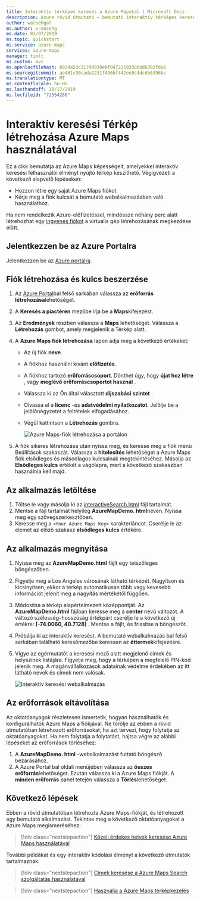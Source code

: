 ```yaml
---
title: Interaktív térképes keresés a Azure Mapskal | Microsoft Docs
description: Azure rövid útmutató – bemutató interaktív térképes keresés létrehozása Azure Maps használatával
author: walsehgal
ms.author: v-musehg
ms.date: 03/07/2019
ms.topic: quickstart
ms.service: azure-maps
services: azure-maps
manager: timlt
ms.custom: mvc
ms.openlocfilehash: 092da53c3179d939ebf0472219338b8d8392fda6
ms.sourcegitcommit: ae461c90cada1231f496bf442ee0c4dcdb6396bc
ms.translationtype: MT
ms.contentlocale: hu-HU
ms.lasthandoff: 10/17/2019
ms.locfileid: "72554286"
---
```

# <a name="create-an-interactive-search-map-by-using-azure-maps"></a>Interaktív keresési Térkép létrehozása Azure Maps használatával

Ez a cikk bemutatja az Azure Maps képességeit, amelyekkel interaktív keresési felhasználói élményt nyújtó térkép készíthető. Végigvezeti a következő alapvető lépéseken:
* Hozzon létre egy saját Azure Maps fiókot.
* Kérje meg a fiók kulcsát a bemutató webalkalmazásban való használathoz.

Ha nem rendelkezik Azure-előfizetéssel, mindössze néhány perc alatt létrehozhat egy [ingyenes fiókot](https://azure.microsoft.com/free/?WT.mc_id=A261C142F) a virtuális gép létrehozásának megkezdése előtt.

## <a name="sign-in-to-the-azure-portal"></a>Jelentkezzen be az Azure Portalra

Jelentkezzen be az [Azure portálra](https://portal.azure.com/).

## <a name="create-an-account-and-get-your-key"></a>Fiók létrehozása és kulcs beszerzése

1. Az [Azure Portal](https://portal.azure.com)bal felső sarkában válassza az **erőforrás létrehozása**lehetőséget.
2. A **Keresés a piactéren** mezőbe írja be a **Maps**kifejezést.
3. Az **Eredmények** részben válassza a **Maps** lehetőséget. Válassza a **Létrehozás** gombot, amely megjelenik a Térkép alatt.
4. A **Azure Maps fiók létrehozása** lapon adja meg a következő értékeket:
   - Az új fiók **neve**.
   - A fiókhoz használni kívánt **előfizetés**.
   - A fiókhoz tartozó **erőforráscsoport**. Dönthet úgy, hogy **újat hoz létre** , vagy **meglévő erőforráscsoportot használ** .
   - Válassza ki az Ön által választott **díjszabási szintet** .
   - Olvassa el a **licenc** -és **adatvédelmi nyilatkozatot**. Jelölje be a jelölőnégyzetet a feltételek elfogadásához.
   - Végül kattintson a **Létrehozás** gombra.

     ![Azure Maps-fiók létrehozása a portálon](./media/quick-demo-map-app/create-account.png)

5. A fiók sikeres létrehozása után nyissa meg, és keresse meg a fiók menü Beállítások szakaszát. Válassza a **hitelesítés** lehetőséget a Azure Maps fiók elsődleges és másodlagos kulcsainak megtekintéséhez. Másolja az **Elsődleges kulcs** értékét a vágólapra, mert a következő szakaszban használnia kell majd.

## <a name="download-the-application"></a>Az alkalmazás letöltése

1. Töltse le vagy másolja ki az [interactiveSearch.html](https://github.com/Azure-Samples/AzureMapsCodeSamples/blob/master/AzureMapsCodeSamples/Tutorials/interactiveSearch.html) fájl tartalmát.
2. Mentse a fájl tartalmát helyileg **AzureMapDemo. html**néven. Nyissa meg egy szövegszerkesztőben.
3. Keresse meg a `<Your Azure Maps Key>` karakterláncot. Cserélje le az elemet az előző szakasz **elsődleges kulcs** értékére.

## <a name="open-the-application"></a>Az alkalmazás megnyitása

1. Nyissa meg az **AzureMapDemo.html** fájlt egy tetszőleges böngészőben.
2. Figyelje meg a Los Angeles városának látható térképét. Nagyítson és kicsinyítsen, ekkor a térkép automatikusan több vagy kevesebb információt jelenít meg a nagyítás mértékétől függően. 
3. Módosítsa a térkép alapértelmezett középpontját. Az **AzureMapDemo.html** fájlban keresse meg a **center** nevű változót. A változó szélesség–hosszúság értékpárt cserélje le a következő új értékre: **[-74.0060, 40.7128]** . Mentse a fájlt, és frissítse a böngészőt.
4. Próbálja ki az interaktív keresést. A bemutató webalkalmazás bal felső sarkában található keresőmezőbe keressen az **éttermek**kifejezésre.
5. Vigye az egérmutatót a keresési mező alatt megjelenő címek és helyszínek listájára. Figyelje meg, hogy a térképen a megfelelő PIN-kód jelenik meg. A magánvállalkozások adatainak védelme érdekében az itt látható nevek és címek nem valósak.

    ![Interaktív keresési webalkalmazás](./media/quick-demo-map-app/interactive-search.png)

## <a name="clean-up-resources"></a>Az erőforrások eltávolítása

Az oktatóanyagok részletesen ismertetik, hogyan használhatók és konfigurálhatók Azure Maps a fiókjával. Ne törölje az ebben a rövid útmutatóban létrehozott erőforrásokat, ha azt tervezi, hogy folytatja az oktatóanyagokat. Ha nem folytatja a folytatást, hajtsa végre az alábbi lépéseket az erőforrások törléséhez:

1. A **AzureMapDemo. html** -webalkalmazást futtató böngésző bezárásához.
2. A Azure Portal bal oldali menüjében válassza az **összes erőforrás**lehetőséget. Ezután válassza ki a Azure Maps fiókját. A **minden erőforrás** panel tetején válassza a **Törlés**lehetőséget.

## <a name="next-steps"></a>Következő lépések

Ebben a rövid útmutatóban létrehozta Azure Maps-fiókját, és létrehozott egy bemutató alkalmazást. Tekintse meg a következő oktatóanyagokat a Azure Maps megismeréséhez:

> [!div class="nextstepaction"]
> [Közeli érdekes helyek keresése Azure Maps használatával](tutorial-search-location.md)

További példákat és egy interaktív kódolási élményt a következő útmutatók tartalmaznak:

> [!div class="nextstepaction"]
> [Címek keresése a Azure Maps Search szolgáltatás használatával](how-to-search-for-address.md)

> [!div class="nextstepaction"]
> [Használja a Azure Maps térképkezelés](how-to-use-map-control.md)
